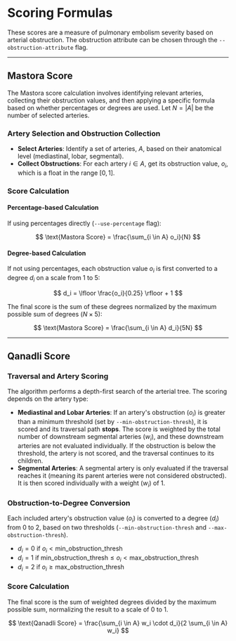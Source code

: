 # Scoring Formulas

These scores are a measure of pulmonary embolism severity based on arterial obstruction.
The obstruction attribute can be chosen through the `--obstruction-attribute` flag.

---

## Mastora Score

The Mastora score calculation involves identifying relevant arteries, collecting their obstruction values, and then applying a specific formula based on whether percentages or degrees are used. Let $N = |A|$ be the number of selected arteries.

### Artery Selection and Obstruction Collection

*   **Select Arteries**: Identify a set of arteries, $A$, based on their anatomical level (mediastinal, lobar, segmental).
*   **Collect Obstructions**: For each artery $i \in A$, get its obstruction value, $o_i$, which is a float in the range $[0, 1]$.

### Score Calculation

#### Percentage-based Calculation

If using percentages directly (`--use-percentage` flag):

$$ \text{Mastora Score} = \frac{\sum_{i \in A} o_i}{N} $$

#### Degree-based Calculation

If not using percentages, each obstruction value $o_i$ is first converted to a degree $d_i$ on a scale from 1 to 5:

$$ d_i = \lfloor \frac{o_i}{0.25} \rfloor + 1 $$

The final score is the sum of these degrees normalized by the maximum possible sum of degrees ($N \times 5$):

$$ \text{Mastora Score} = \frac{\sum_{i \in A} d_i}{5N} $$

---

## Qanadli Score

### Traversal and Artery Scoring

The algorithm performs a depth-first search of the arterial tree. The scoring depends on the artery type:

-   **Mediastinal and Lobar Arteries**: If an artery's obstruction ($o_i$) is greater than a minimum threshold (set by `--min-obstruction-thresh`), it is scored and its traversal path **stops**. The score is weighted by the total number of downstream segmental arteries ($w_i$), and these downstream arteries are not evaluated individually. If the obstruction is below the threshold, the artery is not scored, and the traversal continues to its children.
-   **Segmental Arteries**: A segmental artery is only evaluated if the traversal reaches it (meaning its parent arteries were not considered obstructed). It is then scored individually with a weight ($w_i$) of 1.

### Obstruction-to-Degree Conversion

Each included artery's obstruction value ($o_i$) is converted to a degree ($d_i$) from 0 to 2, based on two thresholds (`--min-obstruction-thresh` and `--max-obstruction-thresh`).

-   $d_i = 0$ if $o_i < \text{min\_obstruction\_thresh}$
-   $d_i = 1$ if $\text{min\_obstruction\_thresh} \le o_i < \text{max\_obstruction\_thresh}$
-   $d_i = 2$ if $o_i \ge \text{max\_obstruction\_thresh}$

### Score Calculation 

The final score is the sum of weighted degrees divided by the maximum possible sum, normalizing the result to a scale of 0 to 1.

$$ \text{Qanadli Score} = \frac{\sum_{i \in A} w_i \cdot d_i}{2 \sum_{i \in A} w_i} $$

